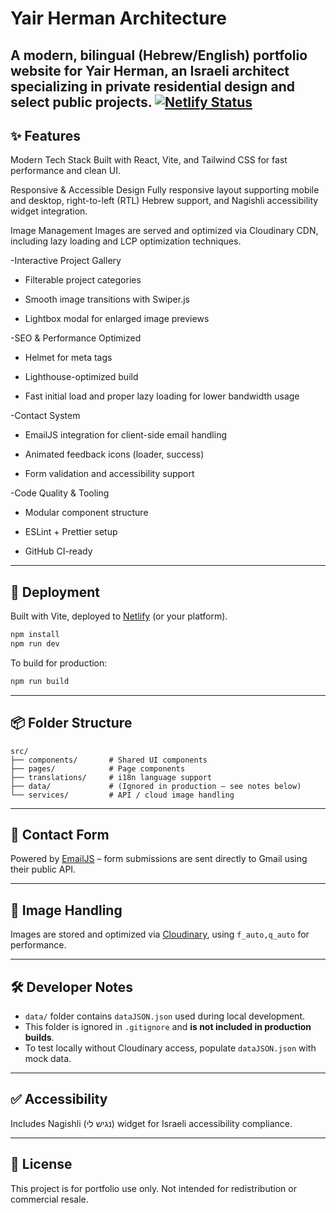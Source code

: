 # Yair Herman Architecture 

A modern, bilingual (Hebrew/English) portfolio website for Yair Herman, an Israeli architect specializing in private residential design and select public projects.
[![Netlify Status](https://api.netlify.com/api/v1/badges/e999e58f-0b8d-40bc-8a70-08f087be9005/deploy-status)](https://app.netlify.com/projects/hermanarchitects/deploys)
---

## ✨ Features

Modern Tech Stack
Built with React, Vite, and Tailwind CSS for fast performance and clean UI.

Responsive & Accessible Design
Fully responsive layout supporting mobile and desktop, right-to-left (RTL) Hebrew support, and Nagishli accessibility widget integration.

Image Management
Images are served and optimized via Cloudinary CDN, including lazy loading and LCP optimization techniques.

-Interactive Project Gallery

 - Filterable project categories

 - Smooth image transitions with Swiper.js

 - Lightbox modal for enlarged image previews

-SEO & Performance Optimized

 - Helmet for meta tags

 - Lighthouse-optimized build

 - Fast initial load and proper lazy loading for lower bandwidth usage

-Contact System

 - EmailJS integration for client-side email handling

 - Animated feedback icons (loader, success)

 - Form validation and accessibility support

-Code Quality & Tooling

 - Modular component structure

 - ESLint + Prettier setup

 - GitHub CI-ready

---

## 🚀 Deployment

Built with Vite, deployed to [Netlify](https://www.netlify.com/) (or your platform).

```bash
npm install
npm run dev
```



To build for production:

```bash
npm run build
```

---

## 📦 Folder Structure

```
src/
├── components/       # Shared UI components
├── pages/            # Page components
├── translations/     # i18n language support
├── data/             # (Ignored in production – see notes below)
└── services/         # API / cloud image handling
```

---

## 📧 Contact Form

Powered by [EmailJS](https://emailjs.com) – form submissions are sent directly to Gmail using their public API.

---

## 📸 Image Handling

Images are stored and optimized via [Cloudinary](https://cloudinary.com), using `f_auto,q_auto` for performance.

---

## 🛠 Developer Notes

- `data/` folder contains `dataJSON.json` used during local development.
- This folder is ignored in `.gitignore` and **is not included in production builds**.
- To test locally without Cloudinary access, populate `dataJSON.json` with mock data.

---

## ✅ Accessibility

Includes Nagishli (נגיש לי) widget for Israeli accessibility compliance.

---

## 📝 License

This project is for portfolio use only. Not intended for redistribution or commercial resale.

````
